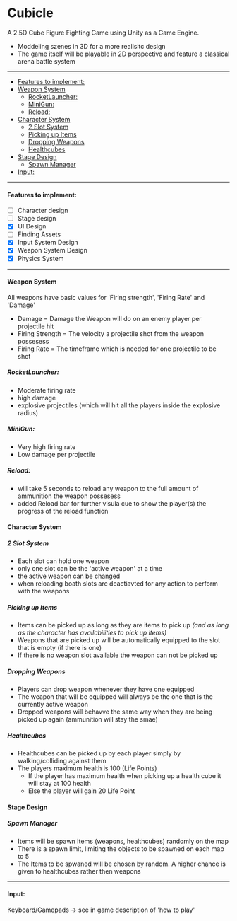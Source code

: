 # Cubicle

A 2.5D Cube Figure Fighting Game using Unity as a Game Engine.

- Moddeling szenes in 3D for a more realisitc design 
- The game itself will be playable in 2D perspective and feature a classical arena battle system
***
- [Features to implement:](#features-to-implement)
- [Weapon System](#weapon-system)
  * [RocketLauncher:](#rocketlauncher)
  * [MiniGun:](#minigun)
  * [Reload:](#reload)
- [Character System](#character-system)
  * [2 Slot System](#2-slot-system)
  * [Picking up Items](#picking-up-items)
  * [Dropping Weapons](#dropping-weapons)
  * [Healthcubes](#healthcubes)
- [Stage Design](#stage-design)
  * [Spawn Manager](#spawn-manager)
- [Input:](#input)

***

#### Features to implement:
* [ ] Character design
* [ ] Stage design
* [x] UI Design
* [ ] Finding Assets
* [x] Input System Design
* [x] Weapon System Design
* [x] Physics System

***
#### Weapon System
All weapons have basic values for 'Firing strength', 'Firing Rate' and 'Damage'
  - Damage = Damage the Weapon will do on an enemy player per projectile hit
  - Firing Strength = The velocity a projectile shot from the weapon possesess
  - Firing Rate = The timeframe which is needed for one projectile to be shot
##### RocketLauncher:
  - Moderate firing rate
  - high damage
  - explosive projectiles (which will hit all the players inside the explosive radius)
##### MiniGun:
  - Very high firing rate
  - Low damage per projectile
##### Reload:
  - will take 5 seconds to reload any weapon to the full amount of ammunition the weapon possesess
  - added Reload bar for further visula cue to show the player(s) the progress of the reload function
 
#### Character System
##### 2 Slot System
  - Each slot can hold one weapon
  - only one slot can be the 'active weapon' at a time
  - the active weapon can be changed
  - when reloading boath slots are deactiavted for any action to perform with the weapons
##### Picking up Items
  - Items can be picked up as long as they are items to pick up
  _(and as long as the character has availabilities to pick up items)_
  - Weapons that are picked up will be automatically equipped to the slot that is empty (if there is one)
  - If there is no weapon slot available the weapon can not be picked up
##### Dropping Weapons
  - Players can drop weapon whenever they have one equipped
  - The weapon that will be equipped will always be the one that is the currently active weapon
  - Dropped weapons will behavve the same way when they are being picked up again (ammunition will stay the smae)
##### Healthcubes
  - Healthcubes can be picked up by each player simply by walking/colliding against them
  - The players maximum health is 100 (Life Points)
    * If the player has maximum health when picking up a health cube it will stay at 100 health
    * Else the player will gain 20 Life Point

#### Stage Design
##### Spawn Manager 
  - Items will be spawn Items (weapons, healthcubes) randomly on the map
  - There is a spawn limit, limiting the objects to be spawned on each map to 5
  - The Items to be spwaned will be chosen by random. A higher chance is given to healthcubes rather then weapons
***
#### Input:
Keyboard/Gamepads -> see in game description of 'how to play'
